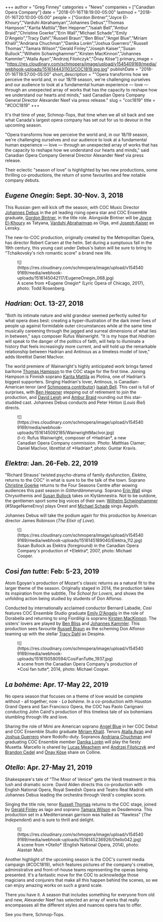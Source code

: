 +++
author = "Greg Finney"
categories = "News"
companies = ["Canadian Opera Company"]
date = "2018-01-16T18:19:00-05:00"
lastmod = "2018-01-16T20:10:00-05:00"
people = ["Gordon Bintner","Joyce El-Khoury","Varduhi Abrahamyan","Johannes Debus","Thomas Hampson","Karita Mattila","Ben Heppner","Isaiah Bell","Ambur Braid","Christine Goerke","Erin Wall","Michael Schade","Emily D'Angelo","Tracy Dahl","Russell Braun","Ben Bliss","Angel Blue","Miriam Khalil","Andriana Chuchman","Danika Lorèn","Joshua Guerrero","Russell Thomas","Tamara Wilson","Gerald Finley","Joseph Kaiser","Susan Bullock","Wilhelm Schwinghammer","Kirsten MacKinnon","Johannes Kammler","Atalla Ayan","Andrzej Filończyk","Önay Köse"]
primary_image = "https://res.cloudinary.com/schmopera/image/upload/v1545409169/media/webhook-uploads/1516144431103/COC1819.jpg.jpg"
publishDate = "2018-01-16T19:57:00-05:00"
short_description = "&quot;Opera transforms how we perceive the world and, in our 18/19 season, we&#039;re challenging ourselves and our audience to look at a fundamental human experience — love — through an unexpected array of works that has the capacity to reshape how we understand our hearts and minds,&quot; said Canadian Opera Company General Director Alexander Neef via press release."
slug = "coc1819"
title = "#COC1819"
+++

It's that time of year, Schmop-Tops, that time when we all sit back and see what Canada's largest opera company has set out for us to devour in the upcoming season. 

"Opera transforms how we perceive the world and, in our 18/19 season, we're challenging ourselves and our audience to look at a fundamental human experience — love — through an unexpected array of works that has the capacity to reshape how we understand our hearts and minds," said Canadian Opera Company General Director Alexander Neef via press release.

Their eclectic "season of love" is highlighted by two new productions, some thrilling co-productions, the return of some favourites and few notable company debuts. 

## *Eugene Onegin*: Sept. 30-Nov. 3, 2018

This Russian gem will kick off the season, with COC Music Director [Johannes Debus](/scene/people/johannes-debus/) in the pit leading rising opera star and COC Ensemble graduate, [Gordon Bintner](/scene/people/gordon-bintner/), in the title role. Alongside Bintner will be [Joyce El-Khoury](/scene/people/joyce-el-khoury/) as Tatyana, [Varduhi Abrahamyan](/scene/people/varduhi-abrahamyan/) as Olga, and [Joseph Kaiser](/scene/people/joseph-kaiser/) as Lensky.

The new-to-COC production, originally created by the Metropolitan Opera, has director Robert Carsen at the helm. Set during a sumptuous fall in the 19th century, this young cast under Debus's baton will be sure to bring to "Tchaikovsky's rich romantic score" a brand new life. 

<figure data-type="image">
![](https://res.cloudinary.com/schmopera/image/upload/v1545409169/media/webhook-uploads/1516145042117/EugeneOnegin_068.jpg)
<figcaption>A scene from *Eugene Onegin* (Lyric Opera of Chicago, 2017), photo: Todd Rosenberg.</figcaption>
</figure>

## *Hadrian*: Oct. 13-27, 2018

"Both its intimate nature and wild grandeur seemed perfectly suited for what opera does best: creating a hyper-illustration of the dark inner lives of people up against formidable outer circumstances while at the same time musically careening through the jagged and surreal dimensions of what lies in between," says composer Rufus Wainwright. "It is my hope that *Hadrian* will speak to the danger of the politics of faith, will help to illuminate a history that feels increasingly more current, and will hold up the remarkable relationship between Hadrian and Antinous as a timeless model of love," adds librettist Daniel MacIvor.
 
The world premiere of Wainwright's highly anticipated work brings famed baritone [Thomas Hampson](/scene/people/thomas-hampson/) to the COC stage for the first time. Joining Hampson is Finnish soprano [Karita Mattila](/scene/people/karita-mattila/) as Plotina, one of Hadrian's biggest supporters. Singing Hadrian's lover, Antinous, is Canadian-American tenor (and [Schmopera contributor](/authors/isaiah-bell/)) [Isaiah Bell](/scene/people/isaiah-bell/). This cast is full of surprises, with [Ben Heppner](/scene/people/ben-heppner/) stepping out of retirement to join the production, and [David Leigh](/scene/people/david-leigh/) and [Ambur Braid](/scene/people/ambur-braid/) rounding out this star-studded cast. Johannes Debus conducts and Peter Hinton (*Louis Riel*) directs. 

<figure data-type="image">
![](https://res.cloudinary.com/schmopera/image/upload/v1545409169/media/webhook-uploads/1516145092185/WainwrightMacIvor.jpg)
<figcaption>(l-r): Rufus Wainwright, composer of *Hadrian*, a new Canadian Opera Company commission. Photo: Matthias Clamer; Daniel MacIvor, librettist of *Hadrian*, photo: Guntar Kravis.
</figcaption>
</figure>

## *Elektra*: Jan. 26-Feb. 22, 2019

"Richard Strauss’ twisted psycho-drama of family dysfunction, *Elektra*, returns to the COC" in what is sure to be the talk of the town. Soprano [Christine Goerke](/talking-with-singers-christine-goerke/) returns to the Four Seasons Centre after wowing audiences this past season in *Götterdämmerung*. Soprano [Erin Wall](/scene/people/erin-wall/) sings Chrysothemis and [Susan Bullock](/scene/people/susan-bullock/) takes on Klytämnestra. Not to be outdone, the gentlemen sport some big voices of their own: [Wilhelm Schwinghammer](/scene/people/wilhelm-schwinghammer/) (#StageNameEnvy) plays Orest and [Michael Schade](/scene/people/michael-schade/) sings Aegisth. 

Johannes Debus will take the podium again for this production by American director James Robinson (*The Elixir of Love*). 

<figure data-type="image">
![](https://res.cloudinary.com/schmopera/image/upload/v1545409169/media/webhook-uploads/1516145189040/Elektra_112.jpg)
<figcaption>Susan Bullock as Elektra (foreground) in the Canadian Opera Company's production of *Elektra*, 2007, photo: Michael Cooper.</figcaption>
</figure>

## *Così fan tutte*: Feb: 5-23, 2019

Atom Egoyan's production of Mozart's classic returns as a natural fit to the larger theme of the season. Originally staged in 2014, the production takes its inspiration from the subtitle, *The School for Lovers*, and shows the unfolding action being studied by students of Don Alfonso. 

Conducted by internationally acclaimed conductor Bernard Labadie, *Così* features COC Ensemble Studio graduate [Emily D'Angelo](/scene/people/emily-dangelo/) in the role of Dorabella and returning to sing Fiordiligi is soprano [Kirsten MacKinnon](/scene/people/kirsten-mackinnon/). The sisters' lovers are played by [Ben Bliss](/scene/people/ben-bliss/) and [Johannes Kammler](/scene/people/johannes-kammler/). This production sees favourite [Russell Braun](/scene/people/russell-braun/) as the scheming Don Alfonso teaming up with the stellar [Tracy Dahl](/scene/people/tracy-dahl/) as Despina. 

<figure data-type="image">
 ![](https://res.cloudinary.com/schmopera/image/upload/v1545409169/media/webhook-uploads/1516150580594/CosiFanTutte_1937.jpg)
<figcaption>A scene from the Canadian Opera Company's production of *Così fan tutte*, 2014, photo: Michael Cooper.</figcaption>
</figure>

## *La bohème*: Apr. 17-May 22, 2019

No opera season that focuses on a theme of love would be complete without - all together, now - *La bohème*. In a co-production with Houston Grand Opera and San Francisco Opera, the COC has Paolo Carignani conducting John Caird's production of this timeless tale of six bohemians stumbling through life and love. 

Sharing the role of Mimì are American soprano [Angel Blue](/spotlight-on-angel-blue/) in her COC Debut and COC Ensemble Studio graduate [Miriam Khalil](/scene/people/miriam-khalil/). Tenors [Atalla Ayan](/scene/people/atalla-ayan/) and [Joshua Guerrero](/scene/people/joshua-guerrero/) share Rodolfo-duty. Sopranos [Andriana Chuchman](/scene/people/andriana-chuchman/) and graduating COC Ensemble member [Danika Lorèn](/spotlight-on-danika-loren/) will play the fiesty Musetta. Marcello is shared by [Lucas Meachem](/scene/people/lucas-meachem/) and [Andrzej Filończyk](/scene/people/andrzej-filonczki/) and [Brandon Cedel](/scene/people/brandon-cedel/) and [Önay Köse](/scene/people/onay-kose/) share on Colline. 

## *Otello*: Apr. 27-May 21, 2019

Shakespeare's tale of "The Moor of Venice" gets the Verdi treatment in this lush and dramatic score. David Alden directs this co-production with English National Opera, Royal Swedish Opera and Teatro Real Madrid with Johannes Debus leading the orchestra through Verdi's complex score. 

Singing the title role, tenor [Russell Thomas](/talking-with-singers-russell-thomas/) returns to the COC stage, joined by [Gerald Finley](/scene/people/gerald-finley/) as Iago and soprano [Tamara Wilson](/scene/people/tamara-wilson/) as Desdemona. This production set in a Mediterranean garrison was hailed as "flawless" (*The Independent*) and is sure to thrill and delight. 

<figure data-type="image">
![](https://res.cloudinary.com/schmopera/image/upload/v1545409169/media/webhook-uploads/1516145236926/Otello042.jpg)
<figcaption>A scene from *Otello* (English National Opera, 2014), photo: Alastair Muir.</figcaption>
</figure>

Another highlight of the upcoming season is the COC's current media campaign (#COC1819), which features pictures of the company's creative, administrative and front-of-house teams representing the operas being presented. It's a fantastic move for the COC to acknowledge those magicians and conjurers that make all this happen behind the scenes, so we can enjoy amazing works on such a grand scale. 

There you have it. A season that includes something for everyone from old and new, Alexander Neef has selected an array of works that really encompasses all the different styles and nuances opera has to offer. 

See you there, Schmop-Tops.

